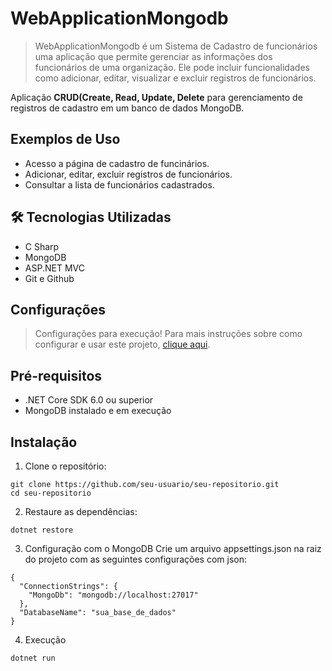 ﻿# WebApplicationMongodb

>  WebApplicationMongodb é um Sistema de Cadastro de funcionários uma aplicação que permite gerenciar as informações dos funcionários de uma organização. Ele pode incluir funcionalidades como adicionar, editar, visualizar e excluir registros de funcionários.

Aplicação <strong>CRUD(Create, Read, Update, Delete</strong> para gerenciamento de registros de cadastro em um banco de dados MongoDB.

## Exemplos de Uso
- Acesso a página de cadastro de funcinários.
- Adicionar, editar, excluir registros de funcionários.
- Consultar a lista de funcionários cadastrados.

## 🛠 Tecnologias Utilizadas
- C Sharp
- MongoDB
- ASP.NET MVC
- Git e Github

## Configurações 
> Configurações para execução! Para mais instruções sobre como configurar e usar este projeto, [clique aqui](./instruções/README.md).

## Pré-requisitos
- .NET Core SDK 6.0 ou superior
- MongoDB instalado e em execução
## Instalação
1. Clone o repositório:
```
git clone https://github.com/seu-usuario/seu-repositorio.git
cd seu-repositorio
```
2. Restaure as dependências:
```
dotnet restore
```
3. Configuração com o MongoDB
Crie um arquivo appsettings.json na raiz do projeto com as seguintes configurações com json:
```
{
  "ConnectionStrings": {
    "MongoDb": "mongodb://localhost:27017"
  },
  "DatabaseName": "sua_base_de_dados"
}
```
4. Execução
````
dotnet run
````






